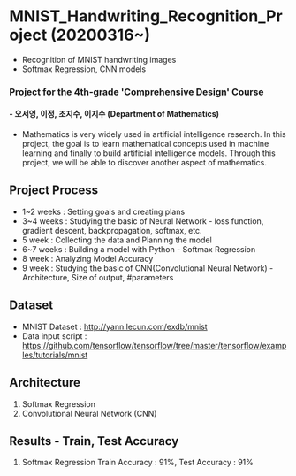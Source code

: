 # MNIST_Handwriting_Recognition_Project (20200316~)
- Recognition of MNIST handwriting images
- Softmax Regression, CNN models

### Project for the 4th-grade 'Comprehensive Design' Course 
#### - 오서영, 이정, 조지수, 이지수 (Department of Mathematics)
- Mathematics is very widely used in artificial intelligence research.
In this project, the goal is to learn mathematical concepts used in machine learning
and finally to build artificial intelligence models. 
Through this project, we will be able to discover another aspect of mathematics.


## Project Process
- 1~2 weeks : Setting goals and creating plans
- 3~4 weeks : Studying the basic of Neural Network - loss function, gradient descent, backpropagation, softmax, etc.
- 5 week : Collecting the data and Planning the model
- 6~7 weeks : Building a model with Python - Softmax Regression
- 8 week : Analyzing Model Accuracy
- 9 week : Studying the basic of CNN(Convolutional Neural Network) - Architecture, Size of output, #parameters

## Dataset
- MNIST Dataset : http://yann.lecun.com/exdb/mnist
- Data input script : https://github.com/tensorflow/tensorflow/tree/master/tensorflow/examples/tutorials/mnist

## Architecture
1. Softmax Regression
2. Convolutional Neural Network (CNN)

## Results - Train, Test Accuracy
1. Softmax Regression
    Train Accuracy : 91%, Test Accuracy : 91%
